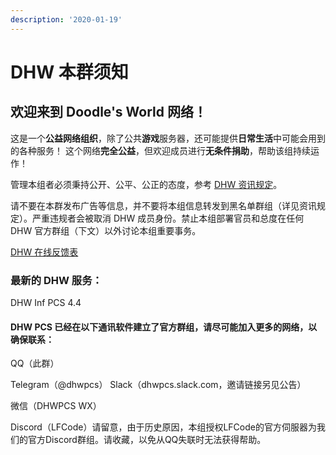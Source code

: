 ```yaml
---
description: '2020-01-19'
---
```


# DHW 本群须知

## 欢迎来到 Doodle's World 网络！&#x20;

这是一个**公益网络组织**，除了公共**游戏**服务器，还可能提供**日常生活**中可能会用到的各种服务！ 这个网络**完全公益**，但欢迎成员进行**无条件捐助**，帮助该组持续运作！&#x20;

管理本组者必须秉持公开、公平、公正的态度，参考 [DHW 资讯规定](regulation-of-information.md)。&#x20;

请不要在本群发布广告等信息，并不要将本组信息转发到黑名单群组（详见资讯规定）。严重违规者会被取消 DHW 成员身份。禁止本组部署官员和总度在任何 DHW 官方群组（下文）以外讨论本组重要事务。&#x20;

[DHW 在线反馈表](https://docs.qq.com/form/fill/DV01wWUJHeXZud1Bx?\_w\_tencentdocx\_form=1)

### 最新的 DHW 服务：

DHW Inf PCS 4.4

#### DHW PCS 已经在以下通讯软件建立了官方群组，请尽可能加入更多的网络，以确保联系：

&#x20;QQ（此群）&#x20;

Telegram（@dhwpcs） Slack（dhwpcs.slack.com，邀请链接另见公告）&#x20;

微信（DHWPCS WX）&#x20;

Discord（LFCode）请留意，由于历史原因，本组授权LFCode的官方伺服器为我们的官方Discord群组。请收藏，以免从QQ失联时无法获得帮助。
